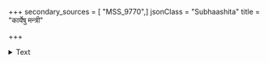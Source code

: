 +++
secondary_sources = [ "MSS_9770",]
jsonClass = "Subhaashita"
title = "कार्येषु मन्त्री"

+++

<details><summary>Text</summary>

कार्येषु मन्त्री करणेषु दासी भोज्येषु माता शयनेषु रम्भा।  
धर्मेऽनुकूला क्षमया धरित्री भार्या च षाड्गुण्यवतीह धन्या॥
</details>
